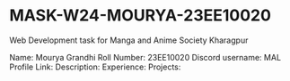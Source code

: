 # MASK-W24-MOURYA-23EE10020
Web Development task for Manga and Anime Society Kharagpur


Name: Mourya Grandhi
Roll Number: 23EE10020
Discord username: 
MAL Profile Link: 
Description: 
Experience: 
Projects: 

